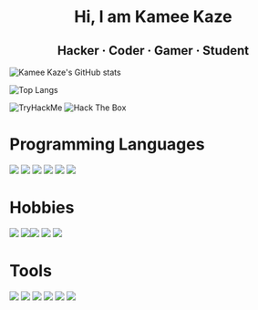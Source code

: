 <h1 align="center"> Hi, I am Kamee Kaze </h1>


<h2 align="center">  Hacker · Coder · Gamer · Student </h2>

 ![Kamee Kaze's GitHub stats](https://github-readme-stats.vercel.app/api?username=KameeKaze&show_icons=true&theme=radical)
 
 ![Top Langs](https://github-readme-stats.vercel.app/api/top-langs/?username=Kameekaze&layout=compact&theme=radical)

<img src="https://tryhackme-badges.s3.amazonaws.com/K4m33K4z3.png" alt="TryHackMe"> <img src="https://www.hackthebox.com/badge/image/408500" alt="Hack The Box">


# Programming Languages

<img src="https://img.shields.io/badge/Python-ffc107?style=for-the-badge&logo=python&logoColor=blue"> <img src="https://img.shields.io/badge/HTML5-E34F26?style=for-the-badge&logo=html5&logoColor=white"> <img src="https://img.shields.io/badge/CSS-1572B6?style=for-the-badge&logo=css3&logoColor=white"> <img src="https://img.shields.io/badge/JavaScript-F7DF1E?style=for-the-badge&logo=javascript&logoColor=black"> <img src="https://img.shields.io/badge/Bash-3e484a?style=for-the-badge&logo=gnubash&logoColor=green"> <img src="https://img.shields.io/badge/Golang-5ac9e2?style=for-the-badge&logo=go&logoColor=white">

# Hobbies

<img src="https://img.shields.io/badge/Arduino-00989d?style=for-the-badge&logo=arduino&logoColor=orange"> <img src="https://img.shields.io/badge/esp32-111111?style=for-the-badge&logo=micropython&logoColor=white"><img src="https://img.shields.io/badge/Tryhackme-c11111?style=for-the-badge&logo=tryhackme&logoColor=black"> <img src="https://img.shields.io/badge/Hackthebox-1e2126?style=for-the-badge&logo=hackthebox&logoColor=green"> <img src="https://img.shields.io/badge/Gaming-004098?style=for-the-badge&logo=playstation&logoColor=white"> 

# Tools
<img src="https://img.shields.io/badge/GitHub-f3521e?style=for-the-badge&logo=github&logoColor=black"> <img src="https://img.shields.io/badge/GitLab-ffffff?style=for-the-badge&logo=gitlab&logoColor=white"> <img src="https://img.shields.io/badge/Linux-feb101?style=for-the-badge&logo=linux&logoColor=black"> <img src="https://img.shields.io/badge/Docker-2CA5E0?style=for-the-badge&logo=docker&logoColor=white"> <img src="https://img.shields.io/badge/MySQL-F29111?style=for-the-badge&logo=mysql&logoColor=blue"> <img src="https://img.shields.io/badge/REDIS-d82c20?style=for-the-badge&logo=redis&logoColor=white">

